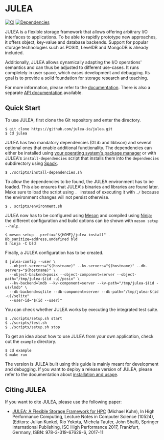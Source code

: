 # JULEA

[![CI](https://github.com/julea-io/julea/workflows/CI/badge.svg)](https://github.com/julea-io/julea/actions)
[![Dependencies](https://github.com/julea-io/julea/workflows/Dependencies/badge.svg)](https://github.com/julea-io/julea/actions)

JULEA is a flexible storage framework that allows offering arbitrary I/O interfaces to applications.
To be able to rapidly prototype new approaches, it offers object, key-value and database backends.
Support for popular storage technologies such as POSIX, LevelDB and MongoDB is already included.

Additionally, JULEA allows dynamically adapting the I/O operations' semantics and can thus be adjusted to different use-cases.
It runs completely in user space, which eases development and debugging.
Its goal is to provide a solid foundation for storage research and teaching.

For more information, please refer to the [documentation](doc/README.md).
There is also a separate [API documentation](https://julea-io.github.io/julea/) available.

## Quick Start

To use JULEA, first clone the Git repository and enter the directory.

```console
$ git clone https://github.com/julea-io/julea.git
$ cd julea
```

JULEA has two mandatory dependencies (GLib and libbson) and several optional ones that enable additional functionality.
The dependencies can either be installed using [your operating system's package manager](doc/dependencies.md#manual-installation) or with JULEA's `install-dependencies` script that installs them into the `dependencies` subdirectory using [Spack](https://spack.io/).

```console
$ ./scripts/install-dependencies.sh
```

To allow the dependencies to be found, the JULEA environment has to be loaded.
This also ensures that JULEA's binaries and libraries are found later.
Make sure to load the script using `. ` instead of executing it with `./` because the environment changes will not persist otherwise.

```console
$ . scripts/environment.sh
```

JULEA now has to be configured using [Meson](https://mesonbuild.com/) and compiled using [Ninja](https://ninja-build.org/);
the different configuration and build options can be shown with `meson setup --help`.

```console
$ meson setup --prefix="${HOME}/julea-install" -Db_sanitize=address,undefined bld
$ ninja -C bld
```

Finally, a JULEA configuration has to be created.

```console
$ julea-config --user \
  --object-servers="$(hostname)" --kv-servers="$(hostname)" --db-servers="$(hostname)" \
  --object-backend=posix --object-component=server --object-path="/tmp/julea-$(id -u)/posix" \
  --kv-backend=lmdb --kv-component=server --kv-path="/tmp/julea-$(id -u)/lmdb" \
  --db-backend=sqlite --db-component=server --db-path="/tmp/julea-$(id -u)/sqlite"
  --user-id="$(id --user)"
```

You can check whether JULEA works by executing the integrated test suite.

```console
$ ./scripts/setup.sh start
$ ./scripts/test.sh
$ ./scripts/setup.sh stop
```

To get an idea about how to use JULEA from your own application, check out the `example` directory.

```console
$ cd example
$ make run
```

The version is JULEA built using this guide is mainly meant for development and debugging.
If you want to deploy a release version of JULEA, please refer to the documentation about [installation and usage](doc/installation-usage.md).

## Citing JULEA

If you want to cite JULEA, please use the following paper:

- [JULEA: A Flexible Storage Framework for HPC](https://doi.org/10.1007/978-3-319-67630-2_51) (Michael Kuhn), In High Performance Computing, Lecture Notes in Computer Science (10524), (Editors: Julian Kunkel, Rio Yokota, Michela Taufer, John Shalf), Springer International Publishing, ISC High Performance 2017, Frankfurt, Germany, ISBN: 978-3-319-67629-6, 2017-11
